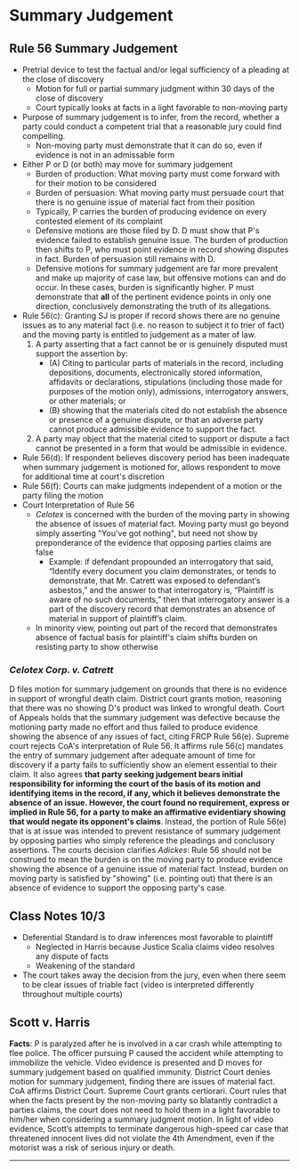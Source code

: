 # Summary Judgement

## Rule 56 Summary Judgement

* Pretrial device to test the factual and/or legal sufficiency of a pleading at the close of discovery
  * Motion for full or partial summary judgment within 30 days of the close of discovery
  * Court typically looks at facts in a light favorable to non-moving party
* Purpose of summary judgement is to infer, from the record, whether a party could conduct a competent trial that a reasonable jury could find compelling.
  * Non-moving party must demonstrate that it can do so, even if evidence is not in an admissable form
* Either P or D (or both) may move for summary judgement
  * Burden of production: What moving party must come forward with for their motion to be considered
  * Burden of persuasion: What moving party must persuade court that there is no genuine issue of material fact from their position
  * Typically, P carries the burden of producing evidence on every contested element of its complaint
  * Defensive motions are those filed by D. D must show that P's evidence failed to establish genuine issue. The burden of production then shifts to P, who must point evidence in record showing disputes in fact. Burden of persuasion still remains with D.
  * Defensive motions for summary judgement are far more prevalent and make up majority of case law, but offensive motions can and do occur. In these cases, burden is significantly higher. P must demonstrate that **all** of the pertinent evidence points in only one direction, conclusively demonstrating the truth of its allegations.
* Rule 56(c): Granting SJ is proper if record shows there are no genuine issues as to any material fact (i.e. no reason to subject it to trier of fact) and the moving party is entitled to judgement as a mater of law.
  1. A party asserting that a fact cannot be or is genuinely disputed must support the assertion by:
     * (A) Citing to particular parts of materials in the record, including depositions, documents, electronically stored information, affidavits or declarations, stipulations (including those made for purposes of the motion only), admissions, interrogatory answers, or other materials; or
     * (B) showing that the materials cited do not establish the absence or presence of a genuine dispute, or that an adverse party cannot produce admissible evidence to support the fact.
  2. A party may object that the material cited to support or dispute a fact cannot be presented in a form that would be admissible in evidence.
* Rule 56(d): If respondent believes discovery period has been inadequate when summary judgement is motioned for, allows respondent to move for additional time at court's discretion
* Rule 56(f): Courts can make judgments independent of a motion or the party filing the motion
* Court Interpretation of Rule 56
  * *Celotex* is concerned with the burden of the moving party in showing the absence of issues of material fact. Moving party must go beyond simply asserting "You've got nothing", but need not show by preponderance of the evidence that opposing parties claims are false
    * Example: if defendant propounded an interrogatory that said, “Identify every document you claim demonstrates, or tends to demonstrate, that Mr. Catrett was exposed to defendant’s asbestos,” and the answer to that interrogatory is, “Plaintiff is aware of no such documents,” then that interrogatory answer is a part of the discovery record that demonstrates an absence of material in support of plaintiff’s claim.
  * In minority view, pointing out part of the record that demonstrates absence of factual basis for plaintiff's claim shifts burden on resisting party to show otherwise

### *Celotex Corp. v. Catrett*

D files motion for summary judgement on grounds that there is no evidence in support of wrongful death claim. District court grants motion, reasoning that there was no showing D's product was linked to wrongful death. Court of Appeals holds that the summary judgement was defective because the motioning party made no effort and thus failed to produce evidence showing the absence of any issues of fact, citing FRCP Rule 56(e). Supreme court rejects CoA's interpretation of Rule 56. It affirms rule 56(c) mandates the entry of summary judgement after adequate amount of time for discovery if a party fails to sufficiently show an element essential to their claim. It also agrees **that party seeking judgement bears initial responsibility for informing the court of the basis of its motion and identifying items in the record, if any, which it believes demonstrate the absence of an issue. However, the court found no requirement, express or implied in Rule 56, for a party to make an affirmative evidentiary showing that would negate its opponent's claims**. Instead, the portion of Rule 56(e) that is at issue was intended to prevent resistance of summary judgement by opposing parties who simply reference the pleadings and conclusory assertions. The courts decision clarifies *Adickes*: Rule 56 should not be construed to mean the burden is on the moving party to produce evidence showing the absence of a genuine issue of material fact. Instead, burden on moving party is satisfied by "showing" (i.e. pointing out) that there is an absence of evidence to support the opposing party's case.

## Class Notes 10/3

* Deferential Standard is to draw inferences most favorable to plaintiff
  * Neglected in Harris because Justice Scalia claims video resolves any dispute of facts
  * Weakening of the standard
* The court takes away the decision from the jury, even when there seem to be clear issues of triable fact (video is interpreted differently throughout multiple courts)

## Scott v. Harris

**Facts**:
P is paralyzed after he is involved in a car crash while attempting to flee police. The officer pursuing P caused the accident while attempting to immobilize the vehicle. Video evidence is presented and D moves for summary judgement based on qualified immunity. District Court denies motion for summary judgement, finding there are issues of material fact. CoA affirms District Court. Supreme Court grants certiorari. Court rules that when the facts present by the non-moving party so blatantly contradict a parties claims, the court does not need to hold them in a light favorable to him/her when considering a summary judgment motion. In light of video evidence, Scott’s attempts to terminate dangerous high-speed car case that threatened innocent lives did not violate the 4th Amendment, even if the motorist was a risk of serious injury or death.

---